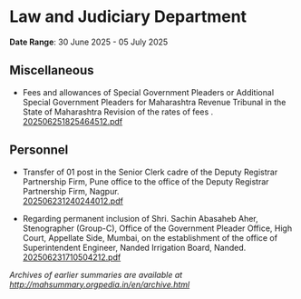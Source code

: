 # Law and Judiciary Department

**Date Range**: 30 June 2025 - 05 July 2025


## Miscellaneous
- Fees and allowances of Special  Government Pleaders or Additional Special  Government Pleaders for Maharashtra Revenue Tribunal in the State of Maharashtra  Revision of the rates of fees .\
  [202506251825464512.pdf](https://gr.maharashtra.gov.in/Site/Upload/Government%20Resolutions/English/202506251825464512.pdf)

## Personnel
- Transfer of 01 post in the Senior Clerk cadre of the Deputy Registrar Partnership Firm, Pune office to the office of the Deputy Registrar Partnership Firm, Nagpur.\
  [202506231240244012.pdf](https://gr.maharashtra.gov.in/Site/Upload/Government%20Resolutions/English/202506231240244012.pdf)

- Regarding permanent inclusion of Shri. Sachin Abasaheb Aher, Stenographer (Group-C), Office of the Government Pleader Office, High Court, Appellate Side, Mumbai, on the establishment of the office of Superintendent Engineer, Nanded Irrigation Board, Nanded.\
  [202506231710504212.pdf](https://gr.maharashtra.gov.in/Site/Upload/Government%20Resolutions/English/202506231710504212.pdf)


*Archives of earlier summaries are available at http://mahsummary.orgpedia.in/en/archive.html*